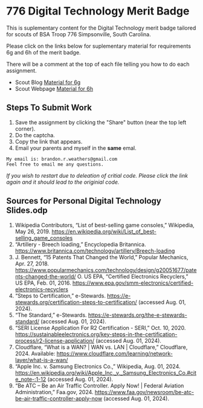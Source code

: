 # 776 Digital Technology Merit Badge
This is suplementary content for the Digital Technology merit badge tailored for scouts of BSA Troop 776 Simpsonville, South Carolina.

Please click on the links below for suplementary material for requirements 6g and 6h of the merit badge.

There will be a comment at the top of each file telling you how to do each assignment.
- Scout Blog [Material for 6g](http://tpcg.io/_XI2ZFI)
- Scout Webpage [Material for 6h](http://tpcg.io/_OUJLLA)

## Steps To Submit Work
1. Save the assignment by clicking the "Share" button (near the top left corner).
2. Do the captcha.
3. Copy the link that appears.
4. Email your parents and myself in the **same** emal.

```
My email is: brandon.r.weathers@gmail.com
Feel free to email me any questions.
```

*If you wish to restart due to deleation of critial code. Please click the link again and it should lead to the originial code.*

## Sources for Personal Digital Technology Slides.odp
1. Wikipedia Contributors, “List of best-selling game consoles,” Wikipedia, May 26, 2019. https://en.wikipedia.org/wiki/List_of_best-selling_game_consoles
2. “Artillery - Breech loading,” Encyclopedia Britannica. https://www.britannica.com/technology/artillery/Breech-loading
3. J. Bennett, “15 Patents That Changed the World,” Popular Mechanics, Apr. 27, 2018. https://www.popularmechanics.com/technology/design/g20051677/patents-changed-the-world/ O. US EPA, “Certified Electronics Recyclers,” US EPA, Feb. 01, 2016. https://www.epa.gov/smm-electronics/certified-electronics-recyclers
4. “Steps to Certification,” e-Stewards. https://e-stewards.org/certification-steps-to-certification/ (accessed Aug. 01, 2024).
5. “The Standard,” e-Stewards. https://e-stewards.org/the-e-stewards-standard/ (accessed Aug. 01, 2024).
6. “SERI License Application For R2 Certification - SERI,” Oct. 10, 2020. https://sustainableelectronics.org/key-steps-in-the-certification-process/r2-license-application/ (accessed Aug. 01, 2024).
7. Cloudflare, “What is a WAN? | WAN vs. LAN | Cloudflare,” Cloudflare, 2024. Available: https://www.cloudflare.com/learning/network-layer/what-is-a-wan/
8. “Apple Inc. v. Samsung Electronics Co.,” Wikipedia, Aug. 01, 2024. https://en.wikipedia.org/wiki/Apple_Inc._v._Samsung_Electronics_Co.#cite_note-:1-12 (accessed Aug. 01, 2024).
9. “Be ATC – Be an Air Traffic Controller. Apply Now! | Federal Aviation Administration,” Faa.gov, 2024. https://www.faa.gov/newsroom/be-atc-be-air-traffic-controller-apply-now (accessed Aug. 01, 2024).
